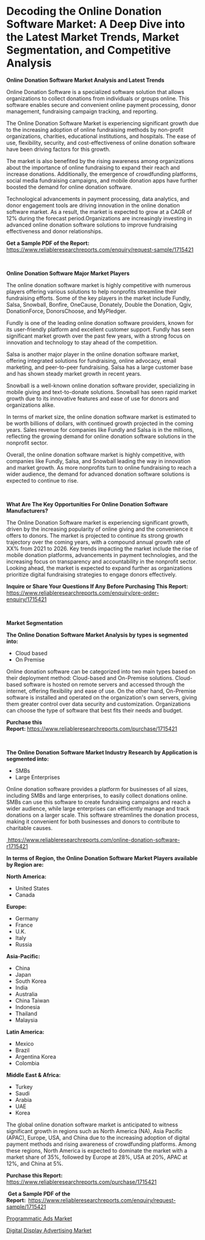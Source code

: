 <p><h1>Decoding the Online Donation Software Market: A Deep Dive into the Latest Market Trends, Market Segmentation, and Competitive Analysis</h1></p><p><strong>Online Donation Software Market Analysis and Latest Trends</strong></p>
<p><p>Online Donation Software is a specialized software solution that allows organizations to collect donations from individuals or groups online. This software enables secure and convenient online payment processing, donor management, fundraising campaign tracking, and reporting.</p><p>The Online Donation Software Market is experiencing significant growth due to the increasing adoption of online fundraising methods by non-profit organizations, charities, educational institutions, and hospitals. The ease of use, flexibility, security, and cost-effectiveness of online donation software have been driving factors for this growth.</p><p>The market is also benefited by the rising awareness among organizations about the importance of online fundraising to expand their reach and increase donations. Additionally, the emergence of crowdfunding platforms, social media fundraising campaigns, and mobile donation apps have further boosted the demand for online donation software.</p><p>Technological advancements in payment processing, data analytics, and donor engagement tools are driving innovation in the online donation software market. As a result, the market is expected to grow at a CAGR of 12% during the forecast period.Organizations are increasingly investing in advanced online donation software solutions to improve fundraising effectiveness and donor relationships.</p></p>
<p><strong>Get a Sample PDF of the Report:&nbsp;</strong> <a href="https://www.reliableresearchreports.com/enquiry/request-sample/1715421">https://www.reliableresearchreports.com/enquiry/request-sample/1715421</a></p>
<p>&nbsp;</p>
<p><strong>Online Donation Software Major Market Players</strong></p>
<p><p>The online donation software market is highly competitive with numerous players offering various solutions to help nonprofits streamline their fundraising efforts. Some of the key players in the market include Fundly, Salsa, Snowball, Bonfire, OneCause, Donately, Double the Donation, Qgiv, DonationForce, DonorsChoose, and MyPledger.</p><p>Fundly is one of the leading online donation software providers, known for its user-friendly platform and excellent customer support. Fundly has seen significant market growth over the past few years, with a strong focus on innovation and technology to stay ahead of the competition.</p><p>Salsa is another major player in the online donation software market, offering integrated solutions for fundraising, online advocacy, email marketing, and peer-to-peer fundraising. Salsa has a large customer base and has shown steady market growth in recent years.</p><p>Snowball is a well-known online donation software provider, specializing in mobile giving and text-to-donate solutions. Snowball has seen rapid market growth due to its innovative features and ease of use for donors and organizations alike.</p><p>In terms of market size, the online donation software market is estimated to be worth billions of dollars, with continued growth projected in the coming years. Sales revenue for companies like Fundly and Salsa is in the millions, reflecting the growing demand for online donation software solutions in the nonprofit sector.</p><p>Overall, the online donation software market is highly competitive, with companies like Fundly, Salsa, and Snowball leading the way in innovation and market growth. As more nonprofits turn to online fundraising to reach a wider audience, the demand for advanced donation software solutions is expected to continue to rise.</p></p>
<p>&nbsp;</p>
<p><strong>What Are The Key Opportunities For Online Donation Software Manufacturers?</strong></p>
<p><p>The Online Donation Software market is experiencing significant growth, driven by the increasing popularity of online giving and the convenience it offers to donors. The market is projected to continue its strong growth trajectory over the coming years, with a compound annual growth rate of XX% from 2021 to 2026. Key trends impacting the market include the rise of mobile donation platforms, advancements in payment technologies, and the increasing focus on transparency and accountability in the nonprofit sector. Looking ahead, the market is expected to expand further as organizations prioritize digital fundraising strategies to engage donors effectively.</p></p>
<p><strong>Inquire or Share Your Questions If Any Before Purchasing This Report:</strong> <a href="https://www.reliableresearchreports.com/enquiry/pre-order-enquiry/1715421">https://www.reliableresearchreports.com/enquiry/pre-order-enquiry/1715421</a></p>
<p>&nbsp;</p>
<p><strong>Market Segmentation</strong></p>
<p><strong>The Online Donation Software Market Analysis by types is segmented into:</strong></p>
<p><ul><li>Cloud based</li><li>On Premise</li></ul></p>
<p><p>Online donation software can be categorized into two main types based on their deployment method: Cloud-based and On-Premise solutions. Cloud-based software is hosted on remote servers and accessed through the internet, offering flexibility and ease of use. On the other hand, On-Premise software is installed and operated on the organization's own servers, giving them greater control over data security and customization. Organizations can choose the type of software that best fits their needs and budget.</p></p>
<p><strong>Purchase this Report:&nbsp;</strong><a href="https://www.reliableresearchreports.com/purchase/1715421">https://www.reliableresearchreports.com/purchase/1715421</a></p>
<p>&nbsp;</p>
<p><strong>The Online Donation Software Market Industry Research by Application is segmented into:</strong></p>
<p><ul><li>SMBs</li><li>Large Enterprises</li></ul></p>
<p><p>Online donation software provides a platform for businesses of all sizes, including SMBs and large enterprises, to easily collect donations online. SMBs can use this software to create fundraising campaigns and reach a wider audience, while large enterprises can efficiently manage and track donations on a larger scale. This software streamlines the donation process, making it convenient for both businesses and donors to contribute to charitable causes.</p></p>
<p><a href="https://www.reliableresearchreports.com/online-donation-software-r1715421">&nbsp;https://www.reliableresearchreports.com/online-donation-software-r1715421</a></p>
<p><strong>In terms of Region, the Online Donation Software Market Players available by Region are:</strong></p>
<p>
    <p> <strong> North America: </strong>
        <ul>
            <li>United States</li>
            <li>Canada</li>
        </ul>
        </p> 
    <p> <strong> Europe: </strong>
        <ul>
            <li>Germany</li>
            <li>France</li>
            <li>U.K.</li>
            <li>Italy</li>
            <li>Russia</li>
        </ul>
        </p> 
    <p> <strong> Asia-Pacific: </strong>
        <ul>
            <li>China</li>
            <li>Japan</li>
            <li>South Korea</li>
            <li>India</li>
            <li>Australia</li>
            <li>China Taiwan</li>
            <li>Indonesia</li>
            <li>Thailand</li>
            <li>Malaysia</li>
        </ul>
        </p> 
    <p> <strong> Latin America: </strong>
        <ul>
            <li>Mexico</li>
            <li>Brazil</li>
            <li>Argentina Korea</li>
            <li>Colombia</li>
        </ul>
        </p> 
    <p> <strong> Middle East & Africa: </strong>
        <ul>
            <li>Turkey</li>
            <li>Saudi</li>
            <li>Arabia</li>
            <li>UAE</li>
            <li>Korea</li>
        </ul>
    </p>
    </p>
<p><p>The global online donation software market is anticipated to witness significant growth in regions such as North America (NA), Asia Pacific (APAC), Europe, USA, and China due to the increasing adoption of digital payment methods and rising awareness of crowdfunding platforms. Among these regions, North America is expected to dominate the market with a market share of 35%, followed by Europe at 28%, USA at 20%, APAC at 12%, and China at 5%.</p></p>
<p><strong>Purchase this Report: </strong><a href="https://www.reliableresearchreports.com/purchase/1715421">https://www.reliableresearchreports.com/purchase/1715421</a></p>
<p>&nbsp;<strong>Get a Sample PDF of the Report:&nbsp;&nbsp;</strong><a href="https://www.reliableresearchreports.com/enquiry/request-sample/1715421">https://www.reliableresearchreports.com/enquiry/request-sample/1715421</a></p>
<p><strong></strong></p>
<p><p><a href="https://github.com/JennyferFeil2023/Market-Research-Report-List-1/blob/main/programmatic-ads-market.md">Programmatic Ads Market</a></p><p><a href="https://github.com/nicoletavirag/Market-Research-Report-List-3/blob/main/digital-display-advertising-market.md">Digital Display Advertising Market</a></p></p>